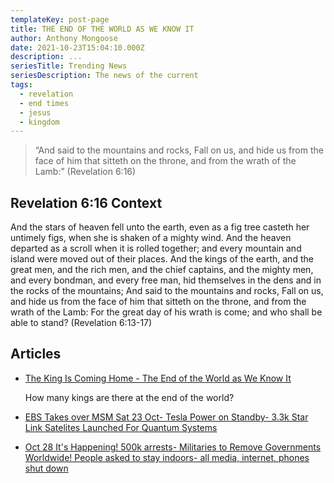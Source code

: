 ```yaml
---
templateKey: post-page
title: THE END OF THE WORLD AS WE KNOW IT
author: Anthony Mongoose
date: 2021-10-23T15:04:10.000Z
description: ...
seriesTitle: Trending News
seriesDescription: The news of the current
tags:
  - revelation
  - end times
  - jesus
  - kingdom
---
```

> “And said to the mountains and rocks, Fall on us, and hide us from the face of him that sitteth on the throne, and from the wrath of the Lamb:”
> (Revelation 6:16)

## Revelation 6:16 Context

And the stars of heaven fell unto the earth, even as a fig tree casteth her untimely figs, when she is shaken of a mighty wind.
And the heaven departed as a scroll when it is rolled together; and every mountain and island were moved out of their places.
And the kings of the earth, and the great men, and the rich men, and the chief captains, and the mighty men, and every bondman, and every free man, hid themselves in the dens and in the rocks of the mountains;
And said to the mountains and rocks, Fall on us, and hide us from the face of him that sitteth on the throne, and from the wrath of the Lamb:
For the great day of his wrath is come; and who shall be able to stand?
(Revelation 6:13-17)



## Articles

* [The King Is Coming Home - The End of the World as We Know It](https://beforeitsnews.com/beyond-science/2021/10/the-king-is-coming-home-the-end-of-the-world-as-we-know-it-2454010.html)

  How many kings are there at the end of the world?
* [EBS Takes over MSM Sat 23 Oct- Tesla Power on Standby- 3.3k Star Link Satelites Launched For Quantum Systems](https://beforeitsnews.com/beyond-science/2021/10/ebs-takes-over-msm-sat-23-oct-tesla-power-on-standby-3-3k-star-link-satelites-launched-for-quantum-systems-2454020.html)
* [Oct 28 It's Happening! 500k arrests- Militaries to Remove Governments Worldwide! People asked to stay indoors- all media, internet, phones shut down](https://beforeitsnews.com/beyond-science/2021/10/oct-28-its-happening-500k-arrests-militaries-to-remove-governments-worldwide-people-asked-to-stay-indoors-all-media-internet-phones-shut-down-2454022.html)